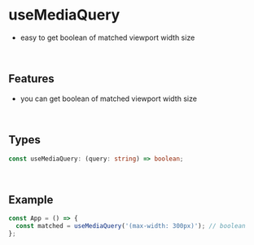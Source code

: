 # useMediaQuery

- easy to get boolean of matched viewport width size

<br/>

## Features

- you can get boolean of matched viewport width size

<br/>

## Types

```typescript
const useMediaQuery: (query: string) => boolean;
```

<br/>

## Example

```typescript
const App = () => {
  const matched = useMediaQuery('(max-width: 300px)'); // boolean
};
```
